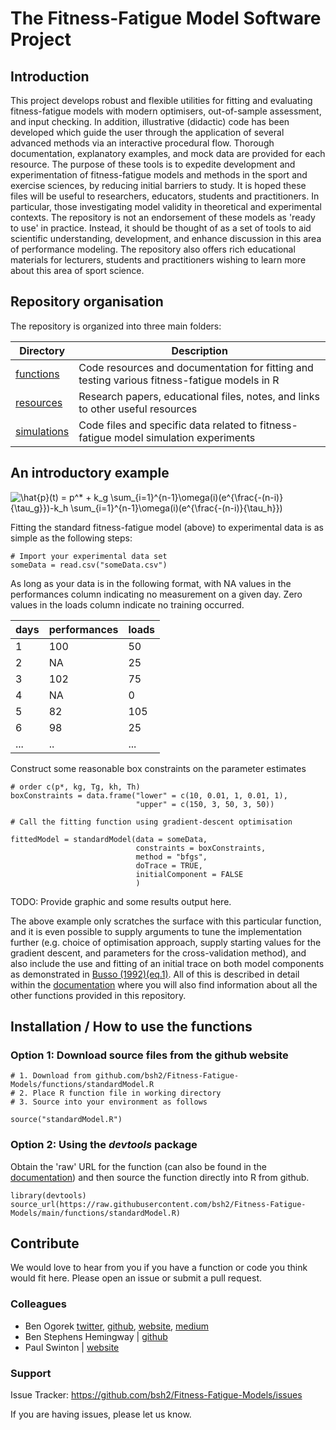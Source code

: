 # The Fitness-Fatigue Model Software Project

## Introduction

This project develops robust and flexible utilities for fitting and evaluating fitness-fatigue models with modern optimisers, out-of-sample assessment, and input checking. In addition, illustrative (didactic) code has been developed which guide the user through the application of several advanced methods via an interactive procedural flow. Thorough documentation, explanatory examples, and mock data are provided for each resource. The purpose of these tools is to expedite development and experimentation of fitness-fatigue models and methods in the sport and exercise sciences, by reducing initial barriers to study. It is hoped these files will be useful to researchers, educators, students and practitioners. In particular, those investigating model validity in theoretical and experimental contexts. The repository is not an endorsement of these models as 'ready to use' in practice. Instead, it should be thought of as a set of tools to aid scientific understanding, development, and enhance discussion in this area of performance modeling. The repository also offers rich educational materials for lecturers, students and practitioners wishing to learn more about this area of sport science.

## Repository organisation

The repository is organized into three main folders:

| Directory | Description |
|-|-|
| [functions](https://github.com/bsh2/Fitness-Fatigue-Model/tree/main/functions) | Code resources and documentation for fitting and testing various fitness-fatigue models in R |
| [resources](https://github.com/bsh2/Fitness-Fatigue-Model/tree/main/resources) | Research papers, educational files, notes, and links to other useful resources |
| [simulations](https://github.com/bsh2/Fitness-Fatigue-Model/tree/main/simulations) | Code files and specific data related to fitness-fatigue model simulation experiments |

## An introductory example

<img src="https://latex.codecogs.com/svg.latex?\hat{p}(t)&space;=&space;p^*&space;&plus;&space;k_g&space;\sum_{i=1}^{n-1}\omega(i)(e^{\frac{-(n-i)}{\tau_g}})-k_h&space;\sum_{i=1}^{n-1}\omega(i)(e^{\frac{-(n-i)}{\tau_h}})" title="\hat{p}(t) = p^* + k_g \sum_{i=1}^{n-1}\omega(i)(e^{\frac{-(n-i)}{\tau_g}})-k_h \sum_{i=1}^{n-1}\omega(i)(e^{\frac{-(n-i)}{\tau_h}})" />

Fitting the standard fitness-fatigue model (above) to experimental data is as simple as the following steps:

    # Import your experimental data set
    someData = read.csv("someData.csv")

As long as your data is in the following format, with NA values in the performances column indicating no measurement on a given day. Zero values in the loads column indicate no training occurred.
  
  | days | performances | loads |
  |------|--------------|-------|
  | 1    | 100          | 50    |
  | 2    | NA           | 25    |
  | 3    | 102          | 75    |
  | 4    | NA           | 0     |
  | 5    | 82           | 105   |
  | 6    | 98           | 25    |
  | ...  | ..           | ...   |

Construct some reasonable box constraints on the parameter estimates

    # order c(p*, kg, Tg, kh, Th)    
    boxConstraints = data.frame("lower" = c(10, 0.01, 1, 0.01, 1),
                                "upper" = c(150, 3, 50, 3, 50))
    
    # Call the fitting function using gradient-descent optimisation
    
    fittedModel = standardModel(data = someData,
                                constraints = boxConstraints, 
                                method = "bfgs",              
                                doTrace = TRUE,
                                initialComponent = FALSE
                                )

TODO: Provide graphic and some results output here.

The above example only scratches the surface with this particular function, and it is even possible to supply arguments to tune the implementation further (e.g. choice of optimisation approach, supply starting values for the gradient descent, and parameters for the cross-validation method), and also include the use and fitting of an initial trace on both model components as demonstrated in [Busso (1992)(eq.1)](https://link.springer.com/article/10.1007/BF00636228). All of this is described in detail within the [documentation]() where you will also find information about all the other functions provided in this repository.

## Installation / How to use the functions

### Option 1: Download source files from the github website
    
    # 1. Download from github.com/bsh2/Fitness-Fatigue-Models/functions/standardModel.R
    # 2. Place R function file in working directory
    # 3. Source into your environment as follows
    
    source("standardModel.R")
    
### Option 2: Using the *devtools* package

Obtain the 'raw' URL for the function (can also be found in the [documentation]()) and then source the function directly into R from github.

    library(devtools)
    source_url(https://raw.githubusercontent.com/bsh2/Fitness-Fatigue-Models/main/functions/standardModel.R)

## Contribute

We would love to hear from you if you have a function or code you think would fit here. Please open an issue or submit a pull request.

### Colleagues
- Ben Ogorek [twitter](https://twitter.com/benogorek?lang=en), [github](https://github.com/baogorek), [website](https://www.ogorekdatasciences.com/), [medium](https://medium.com/@baogorek)
- Ben Stephens Hemingway | [github](github.com/bsh2)
- Paul Swinton | [website](https://www3.rgu.ac.uk/dmstaff/swinton-paul)

### Support

Issue Tracker: https://github.com/bsh2/Fitness-Fatigue-Models/issues

If you are having issues, please let us know.